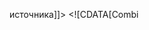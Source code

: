  источника]]></Val>
        </Tgt>
      </Str>
      <Disp Icon="Str" />
    </Item>
    <Item ItemId="0;typescriptoutdir@StringProperty@DisplayName" ItemType="47;XML:Attr:DisplayName" PsrId="210" Leaf="true">
      <Str Cat="AppData">
        <Val><![CDATA[Redirect JavaScript output to directory]]></Val>
        <Tgt Cat="AppData" Stat="Loc" Orig="New">
          <Val><![CDATA[Перенаправлять выходные данные JavaScript в каталог]]></Val>
        </Tgt>
      </Str>
      <Disp Icon="Str" />
    </Item>
    <Item ItemId="0;typescriptoutfile@StringProperty@DisplayName" ItemType="47;XML:Attr:DisplayName" PsrId="210" Leaf="true">
      <Str Cat="AppData">
        <Val><![CDATA[Combi
